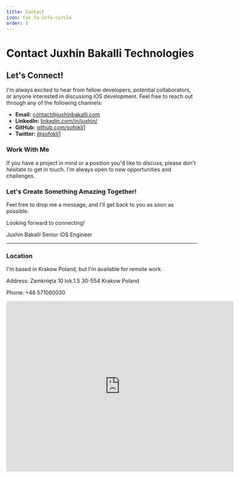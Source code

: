 ```yaml
---
title: Contact
icon: fas fa-info-circle
order: 5
---
```


# Contact Juxhin Bakalli Technologies

## Let's Connect!

I'm always excited to hear from fellow developers, potential collaborators, or anyone interested in discussing iOS development. Feel free to reach out through any of the following channels:

- **Email:** [contact@juxhinbakalli.com](mailto:contact@juxhinbakalli.com)
- **LinkedIn:** [linkedin.com/in/juxhin/](https://www.linkedin.com/in/juxhin/)
- **GitHub:** [github.com/sofokli1](https://github.com/sofokli1)
- **Twitter:** [@sofokli1](https://twitter.com/sofokli1)

### Work With Me

If you have a project in mind or a position you'd like to discuss, please don't hesitate to get in touch. I'm always open to new opportunities and challenges.

### Let's Create Something Amazing Together!

Feel free to drop me a message, and I'll get back to you as soon as possible.

Looking forward to connecting!

Juxhin Bakalli
Senior iOS Engineer

---

### Location

I'm based in Krakow Poland, but I'm available for remote work.

Address: 
Zamknięta 10 lok.1.5
30-554 Krakow
Poland

Phone:
+48 571060030

<iframe src="https://www.google.com/maps/embed?pb=!1m18!1m12!1m3!1d81987.39026564447!2d19.922302395846238!3d50.04684659797765!2m3!1f0!2f0!3f0!3m2!1i1024!2i768!4f13.1!3m3!1m2!1s0x471644c0354e18d1%3A0xb46bb6b576478abf!2zS3Jha8Ozdw!5e0!3m2!1sen!2spl!4v1697640374604!5m2!1sen!2spl" width="600" height="450" style="border:0;" allowfullscreen="" loading="lazy" referrerpolicy="no-referrer-when-downgrade"></iframe>


